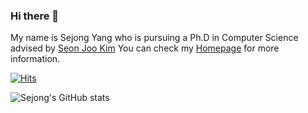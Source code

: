 ### Hi there 👋

My name is Sejong Yang who is pursuing a Ph.D in Computer Science advised by [Seon Joo Kim](https://sites.google.com/site/seonjookim/)
You can check my [Homepage](https://yangspace.co.kr/) for more information.

[![Hits](https://hits.seeyoufarm.com/api/count/incr/badge.svg?url=https%3A%2F%2Fgithub.com%2Fkingsj0405&count_bg=%2379C83D&title_bg=%23555555&icon=&icon_color=%23E7E7E7&title=hits&edge_flat=false)](https://hits.seeyoufarm.com)

![Sejong's GitHub stats](https://github-readme-stats.vercel.app/api?username=kingsj0405&count_private=true)

